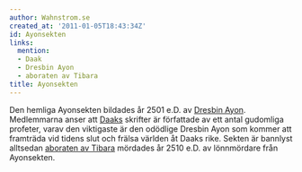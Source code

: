 ```yaml
---
author: Wahnstrom.se
created_at: '2011-01-05T18:43:34Z'
id: Ayonsekten
links:
  mention:
  - Daak
  - Dresbin Ayon
  - aboraten av Tibara
title: Ayonsekten
---
```


Den hemliga Ayonsekten bildades år 2501 e.D. av [Dresbin Ayon]. Medlemmarna anser att [Daaks]
skrifter är författade av ett antal gudomliga profeter, varav den viktigaste är den odödlige Dresbin
Ayon som kommer att framträda vid tidens slut och frälsa världen åt Daaks rike. Sekten är bannlyst
alltsedan [aboraten av Tibara] mördades år 2510 e.D. av lönnmördare från Ayonsekten.

  [Dresbin Ayon]: Dresbin_Ayon
  [Daaks]: Daak
  [aboraten av Tibara]: aboraten_av_Tibara